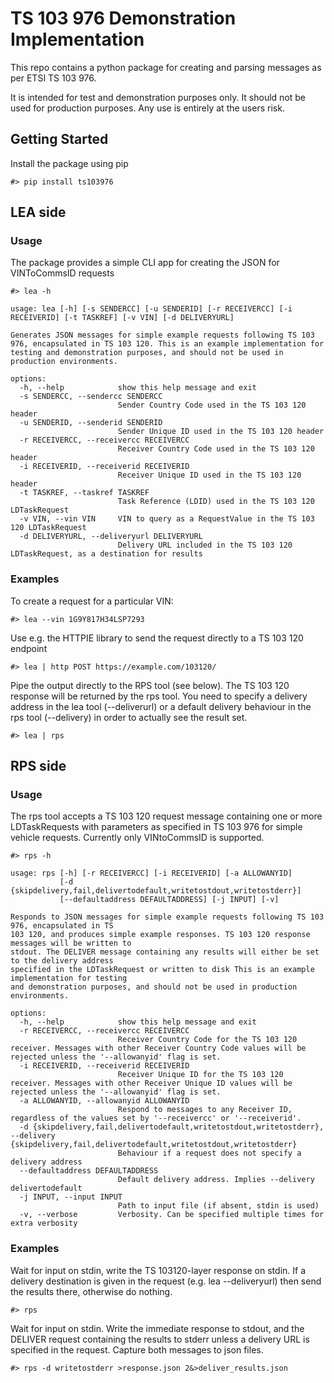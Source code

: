 # TS 103 976 Demonstration Implementation

This repo contains a python package for creating and parsing messages as per ETSI TS 103 976.

It is intended for test and demonstration purposes only. It should not be used for production purposes. Any use is entirely at the users risk.

## Getting Started

Install the package using pip

```
#> pip install ts103976
```

## LEA side

### Usage

The package provides a simple CLI app for creating the JSON for VINToCommsID requests

```
#> lea -h

usage: lea [-h] [-s SENDERCC] [-u SENDERID] [-r RECEIVERCC] [-i RECEIVERID] [-t TASKREF] [-v VIN] [-d DELIVERYURL]

Generates JSON messages for simple example requests following TS 103 976, encapsulated in TS 103 120. This is an example implementation for testing and demonstration purposes, and should not be used in production environments.

options:
  -h, --help            show this help message and exit
  -s SENDERCC, --sendercc SENDERCC
                        Sender Country Code used in the TS 103 120 header
  -u SENDERID, --senderid SENDERID
                        Sender Unique ID used in the TS 103 120 header
  -r RECEIVERCC, --receivercc RECEIVERCC
                        Receiver Country Code used in the TS 103 120 header
  -i RECEIVERID, --receiverid RECEIVERID
                        Receiver Unique ID used in the TS 103 120 header
  -t TASKREF, --taskref TASKREF
                        Task Reference (LDID) used in the TS 103 120 LDTaskRequest
  -v VIN, --vin VIN     VIN to query as a RequestValue in the TS 103 120 LDTaskRequest
  -d DELIVERYURL, --deliveryurl DELIVERYURL
                        Delivery URL included in the TS 103 120 LDTaskRequest, as a destination for results
```

### Examples

To create a request for a particular VIN:

```
#> lea --vin 1G9Y817H34LSP7293
```

Use e.g. the HTTPIE library to send the request directly to a TS 103 120 endpoint

```
#> lea | http POST https://example.com/103120/
```

Pipe the output directly to the RPS tool (see below). The TS 103 120 response will be returned by the rps tool. You need to specify a delivery address in the lea tool (--deliverurl) or a default delivery behaviour in the rps tool (--delivery) in order to actually see the result set.

```
#> lea | rps
```


## RPS side

### Usage

The rps tool accepts a TS 103 120 request message containing one or more LDTaskRequests with parameters as specified in TS 103 976 for simple vehicle requests. Currently only VINtoCommsID is supported.


```
#> rps -h

usage: rps [-h] [-r RECEIVERCC] [-i RECEIVERID] [-a ALLOWANYID]
           [-d {skipdelivery,fail,delivertodefault,writetostdout,writetostderr}]
           [--defaultaddress DEFAULTADDRESS] [-j INPUT] [-v]

Responds to JSON messages for simple example requests following TS 103 976, encapsulated in TS    
103 120, and produces simple example responses. TS 103 120 response messages will be written to   
stdout. The DELIVER message containing any results will either be set to the delivery address     
specified in the LDTaskRequest or written to disk This is an example implementation for testing   
and demonstration purposes, and should not be used in production environments.

options:
  -h, --help            show this help message and exit
  -r RECEIVERCC, --receivercc RECEIVERCC
                        Receiver Country Code for the TS 103 120 receiver. Messages with other Receiver Country Code values will be rejected unless the '--allowanyid' flag is set.
  -i RECEIVERID, --receiverid RECEIVERID
                        Receiver Unique ID for the TS 103 120 receiver. Messages with other Receiver Unique ID values will be rejected unless the '--allowanyid' flag is set.
  -a ALLOWANYID, --allowanyid ALLOWANYID
                        Respond to messages to any Receiver ID, regardless of the values set by '--receivercc' or '--receiverid'.
  -d {skipdelivery,fail,delivertodefault,writetostdout,writetostderr}, --delivery {skipdelivery,fail,delivertodefault,writetostdout,writetostderr}
                        Behaviour if a request does not specify a delivery address
  --defaultaddress DEFAULTADDRESS
                        Default delivery address. Implies --delivery delivertodefault
  -j INPUT, --input INPUT
                        Path to input file (if absent, stdin is used)
  -v, --verbose         Verbosity. Can be specified multiple times for extra verbosity

```

### Examples

Wait for input on stdin, write the TS 103120-layer response on stdin. If a delivery destination is given in the request (e.g. lea --deliveryurl) then send the results there, otherwise do nothing.

```
#> rps
```

Wait for input on stdin. Write the immediate response to stdout, and the DELIVER request containing the results to stderr unless a delivery URL is specified in the request. Capture both messages to json files.

```
#> rps -d writetostderr >response.json 2&>deliver_results.json
```